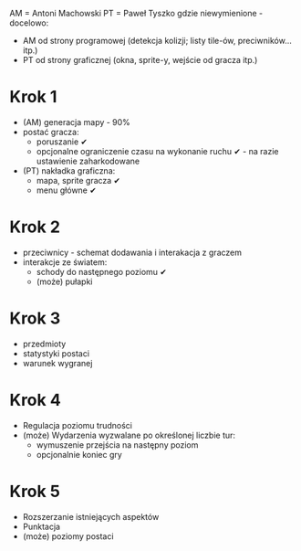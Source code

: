 AM = Antoni Machowski
PT = Paweł Tyszko
gdzie niewymienione - docelowo:
* AM od strony programowej (detekcja kolizji; listy tile-ów, preciwników... itp.)
* PT od strony graficznej (okna, sprite-y, wejście od gracza itp.)

# Krok 1
* (AM) generacja mapy - 90%
* postać gracza:
	* poruszanie ✔
	* opcjonalne ograniczenie czasu na wykonanie ruchu ✔ - na razie ustawienie zaharkodowane
* (PT) nakładka graficzna:
	* mapa, sprite gracza ✔ 
	* menu główne ✔

# Krok 2
* przeciwnicy - schemat dodawania i interakacja z graczem
* interakcje ze światem:
	* schody do następnego poziomu ✔
	* (może) pułapki

# Krok 3
* przedmioty
* statystyki postaci
* warunek wygranej

# Krok 4
* Regulacja poziomu trudności
* (może) Wydarzenia wyzwalane po określonej liczbie tur:
	* wymuszenie przejścia na następny poziom
	* opcjonalnie koniec gry

# Krok 5
* Rozszerzanie istniejących aspektów
* Punktacja
* (może) poziomy postaci